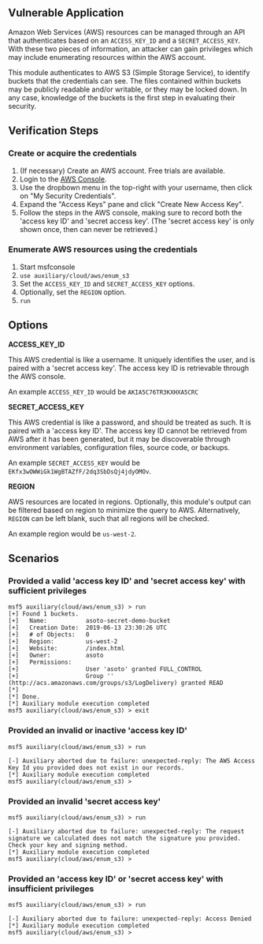 ## Vulnerable Application

Amazon Web Services (AWS) resources can be managed through an API that authenticates based on an `ACCESS_KEY_ID` and a `SECRET_ACCESS_KEY`.  With these two pieces of information, an attacker can gain privileges which may include enumerating resources within the AWS account.

This module authenticates to AWS S3 (Simple Storage Service), to identify buckets that the credentials can see.  The files contained within buckets may be publicly readable and/or writable, or they may be locked down.  In any case, knowledge of the buckets is the first step in evaluating their security.

## Verification Steps

### Create or acquire the credentials

  1. (If necessary) Create an AWS account.  Free trials are available.
  2. Login to the [AWS Console](https://console.aws.amazon.com/).
  3. Use the dropbown menu in the top-right with your username, then click on "My Security Credentials".
  4. Expand the "Access Keys" pane and click  "Create New Access Key".
  5. Follow the steps in the AWS console, making sure to record both the 'access key ID' and 'secret access key'.  (The 'secret access key' is only shown once, then can never be retrieved.)

### Enumerate AWS resources using the credentials

  1. Start msfconsole
  2. `use auxiliary/cloud/aws/enum_s3`
  3. Set the `ACCESS_KEY_ID` and `SECRET_ACCESS_KEY` options.
  4. Optionally, set the `REGION` option.
  5. `run`

## Options

  **ACCESS_KEY_ID**

  This AWS credential is like a username.  It uniquely identifies the user, and is paired with a 'secret access key'.  The access key ID is retrievable through the AWS console.
  
  An example `ACCESS_KEY_ID` would be `AKIA5C76TR3KXHXA5CRC`

  **SECRET_ACCESS_KEY**

  This AWS credential is like a password, and should be treated as such.  It is paired with a 'access key ID'.  The access key ID cannot be retrieved from AWS after it has been generated, but it may be discoverable through environment variables, configuration files, source code, or backups.
  
  An example `SECRET_ACCESS_KEY` would be `EKfx3wOWWiGk1WgBTAZfF/2dq3SbDsQj4jdyOMOv`.

  **REGION**

  AWS resources are located in regions.  Optionally, this module's output can be filtered based on region to minimize the query to AWS.  Alternatively, `REGION` can be left blank, such that all regions will be checked.
  
  An example region would be `us-west-2`.

## Scenarios

### Provided a valid 'access key ID' and 'secret access key' with sufficient privileges 

```
msf5 auxiliary(cloud/aws/enum_s3) > run
[+] Found 1 buckets.
[+]   Name:           asoto-secret-demo-bucket
[+]   Creation Date:  2019-06-13 23:30:26 UTC
[+]   # of Objects:   0
[+]   Region:         us-west-2
[+]   Website:        /index.html
[+]   Owner:          asoto
[+]   Permissions:
[+]                   User 'asoto' granted FULL_CONTROL
[+]                   Group '' (http://acs.amazonaws.com/groups/s3/LogDelivery) granted READ
[*] 
[*] Done.
[*] Auxiliary module execution completed
msf5 auxiliary(cloud/aws/enum_s3) > exit
```
  
### Provided an invalid or inactive 'access key ID'

```
msf5 auxiliary(cloud/aws/enum_s3) > run

[-] Auxiliary aborted due to failure: unexpected-reply: The AWS Access Key Id you provided does not exist in our records.
[*] Auxiliary module execution completed
msf5 auxiliary(cloud/aws/enum_s3) >
```
  
### Provided an invalid 'secret access key'

```
msf5 auxiliary(cloud/aws/enum_s3) > run

[-] Auxiliary aborted due to failure: unexpected-reply: The request signature we calculated does not match the signature you provided. Check your key and signing method.
[*] Auxiliary module execution completed
msf5 auxiliary(cloud/aws/enum_s3) > 
```

### Provided an 'access key ID' or 'secret access key' with insufficient privileges

```
msf5 auxiliary(cloud/aws/enum_s3) > run

[-] Auxiliary aborted due to failure: unexpected-reply: Access Denied
[*] Auxiliary module execution completed
msf5 auxiliary(cloud/aws/enum_s3) > 
```
